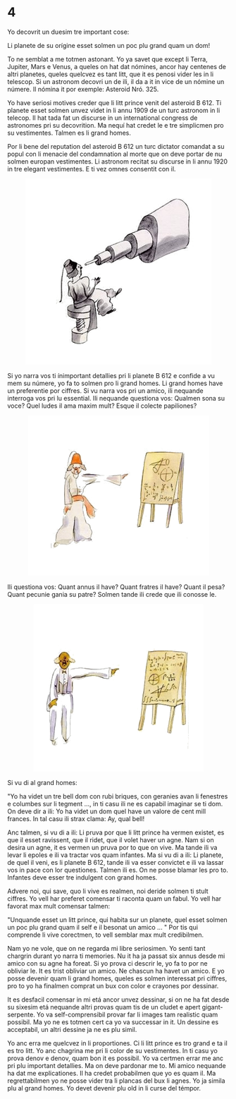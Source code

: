 # 4

Yo decovrit un duesim tre important cose:

Li planete de su orígine esset solmen un poc plu grand quam un dom!

To ne semblat a me totmen astonant. Yo ya savet que except li Terra, Jupiter, Mars e Venus, a queles
on hat dat nómines, ancor hay centenes de altri planetes, queles quelcvez es tant litt, que it es penosi
vider les in li telescop. Si un astronom decovri un de ili, il da a it in vice de un nómine un númere. Il
nómina it por exemple: Asteroid Nró. 325.

Yo have seriosi motives creder que li litt prince venit del asteroid B 612. Ti planete esset solmen
unvez videt in li annu 1909 de un turc astronom in li telecop. Il hat tada fat un discurse in un
international congress de astronomes pri su decovrition. Ma nequí hat credet le e tre simplicmen pro
su vestimentes. Talmen es li grand homes.

Por li bene del reputation del asteroid B 612 un turc dictator comandat a su popul con li menacie del
condamnation al morte que on deve portar de nu solmen europan vestimentes. Li astronom recitat
su discurse in li annu 1920 in tre elegant vestimentes. E ti vez omnes consentit con il.

<p style="text-align:center;"><img src="img/4-1.png"></p>

Si yo narra vos ti ínimportant detallies pri li planete B 612 e confide a vu mem su númere, yo fa to
solmen pro li grand homes. Li grand homes have un preferentie por ciffres. Si vu narra vos pri un
amico, ili nequande interroga vos pri lu essential. Ili nequande questiona vos: Qualmen sona su
voce? Quel ludes il ama maxim mult? Esque il colecte papiliones?

<p style="text-align:center;"><img src="img/4-2.png"></p>

Ili questiona vos: Quant annus il have? Quant fratres il have? Quant il pesa? Quant pecunie gania su
patre? Solmen tande ili crede que ili conosse le.

<p style="text-align:center;"><img src="img/4-3.png"></p>

Si vu di al grand homes:

"Yo ha videt un tre bell dom con rubi briques, con geranies avan li fenestres e columbes sur li
tegment ..., in ti casu ili ne es capabil imaginar se ti dom. On deve dir a ili: Yo ha videt un dom quel
have un valore de cent mill frances. In tal casu ili strax clama: Ay, qual bell!

Anc talmen, si vu di a ili: Li pruva por que li litt prince ha vermen existet, es que il esset ravissent,
que il ridet, que il volet haver un agne. Nam si on desira un agne, it es vermen un pruva por to que
on vive. Ma tande ili va levar li epoles e ili va tractar vos quam infantes. Ma si vu di a ili: Li
planete, de quel il veni, es li planete B 612, tande ili va esser convictet e ili va lassar vos in pace con
lor questiones. Talmen ili es. On ne posse blamar les pro to. Infantes deve esser tre indulgent con
grand homes.

Advere noi, qui save, quo li vive es realmen, noi deride solmen ti stult ciffres. Yo vell har preferet
comensar ti raconta quam un fabul. Yo vell har favorat max mult comensar talmen:

"Unquande esset un litt prince, qui habita sur un planete, quel esset solmen un poc plu grand quam
il self e il besonat un amico ... " Por tis qui comprende li vive corectmen, to vell semblar max mult
credibilmen.

Nam yo ne vole, que on ne regarda mi libre seriosimen. Yo senti tant chargrin durant yo narra ti
memories. Nu it ha ja passat six annus desde mi amico con su agne ha foreat. Si yo prova ci descrir
le, yo fa to por ne obliviar le. It es trist obliviar un amico. Ne chascun ha havet un amico. E yo
posse devenir quam li grand homes, queles es solmen interessat pri ciffres, pro to yo ha finalmen
comprat un bux con color e crayones por dessinar.

It es desfacil comensar in mi etá ancor unvez dessinar, si on ne ha fat desde su sixesim etá nequande
altri provas quam tis de un cludet e apert gigant-serpente. Yo va self-comprensibil provar far li
images tam realistic quam possibil. Ma yo ne es totmen cert ca yo va successar in it. Un dessine es
acceptabil, un altri dessine ja ne es plu simil.

Yo anc erra me quelcvez in li proportiones. Ci li litt prince es tro grand e ta il es tro litt. Yo anc
chagrina me pri li color de su vestimentes. In ti casu yo prova denov e denov, quam bon it es
possibil. Yo va certmen errar me anc pri plu important detallies. Ma on deve pardonar me to. Mi
amico nequande ha dat me explicationes. Il ha credet probabilmen que yo es quam il. Ma
regrettabilmen yo ne posse vider tra li plancas del bux li agnes. Yo ja simila plu al grand homes. Yo
devet devenir plu old in li curse del témpor.

